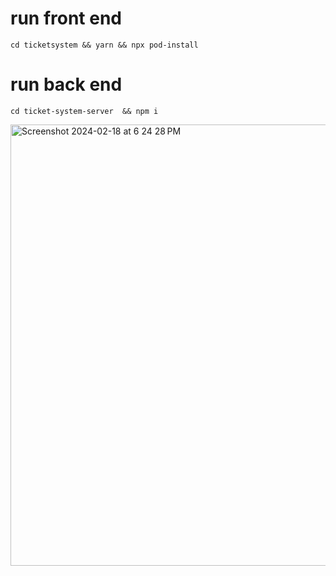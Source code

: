 # run front end
```cd ticketsystem && yarn && npx pod-install```


# run back end
```cd ticket-system-server  && npm i```


<img width="706" alt="Screenshot 2024-02-18 at 6 24 28 PM" src="https://github.com/jmejiamu/ticket-system/assets/27458911/93a462b6-65fb-4f48-b227-77ff23284612">
